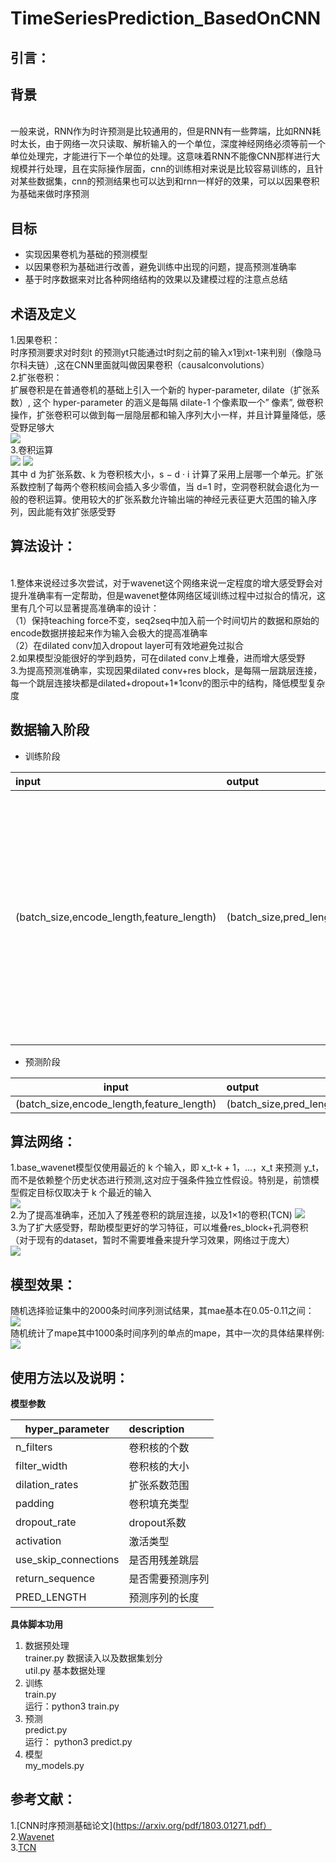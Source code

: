# TimeSeriesPrediction_BasedOnCNN
引言：
--
背景
-
<br>
一般来说，RNN作为时许预测是比较通用的，但是RNN有一些弊端，比如RNN耗时太长，由于网络一次只读取、解析输入的一个单位，深度神经网络必须等前一个单位处理完，才能进行下一个单位的处理。这意味着RNN不能像CNN那样进行大规模并行处理，且在实际操作层面，cnn的训练相对来说是比较容易训练的，且针对某些数据集，cnn的预测结果也可以达到和rnn一样好的效果，可以以因果卷积为基础来做时序预测

目标
-
* 实现因果卷机为基础的预测模型<br>
* 以因果卷积为基础进行改善，避免训练中出现的问题，提高预测准确率<br>
* 基于时序数据来对比各种网络结构的效果以及建模过程的注意点总结

术语及定义
-
1.因果卷积：<br>
时序预测要求对时刻t 的预测yt只能通过t时刻之前的输入x1到xt-1来判别（像隐马尔科夫链）,这在CNN里面就叫做因果卷积（causalconvolutions）<br>
2.扩张卷积：<br>
扩展卷积是在普通卷机的基础上引入一个新的 hyper-parameter, dilate（扩张系数）, 这个 hyper-parameter 的涵义是每隔 dilate-1 个像素取一个” 像素”, 做卷积操作，扩张卷积可以做到每一层隐层都和输入序列大小一样，并且计算量降低，感受野足够大<br>
![](https://github.com/XiaowanLi2018/TimeSeriesPrediction_BasedOnCNN/blob/master/data/%E5%B1%8F%E5%B9%95%E5%BF%AB%E7%85%A7%202019-01-21%20%E4%B8%8A%E5%8D%8810.10.31.png)
<br>
3.卷积运算<br>
![](https://github.com/XiaowanLi2018/TimeSeriesPrediction_BasedOnCNN/blob/master/data/%E5%B1%8F%E5%B9%95%E5%BF%AB%E7%85%A7%202019-01-21%20%E4%B8%8B%E5%8D%884.01.39.png)
![](https://github.com/XiaowanLi2018/TimeSeriesPrediction_BasedOnCNN/blob/master/data/%E5%B1%8F%E5%B9%95%E5%BF%AB%E7%85%A7%202019-01-21%20%E4%B8%8B%E5%8D%884.01.26.png)<br>
其中 d 为扩张系数、k 为卷积核大小，s − d · i 计算了采用上层哪一个单元。扩张系数控制了每两个卷积核间会插入多少零值，当 d=1 时，空洞卷积就会退化为一般的卷积运算。使用较大的扩张系数允许输出端的神经元表征更大范围的输入序列，因此能有效扩张感受野

算法设计：
-
<br>
1.整体来说经过多次尝试，对于wavenet这个网络来说一定程度的增大感受野会对提升准确率有一定帮助，但是wavenet整体网络区域训练过程中过拟合的情况，这里有几个可以显著提高准确率的设计：<br>
（1）保持teaching force不变，seq2seq中加入前一个时间切片的数据和原始的encode数据拼接起来作为输入会极大的提高准确率<br>
（2）在dilated conv加入dropout layer可有效地避免过拟合<br>
2.如果模型没能很好的学到趋势，可在dilated conv上堆叠，进而增大感受野<br>
3.为提高预测准确率，实现因果dilated conv+res block，是每隔一层跳层连接，每一个跳层连接块都是dilated+dropout+1*1conv的图示中的结构，降低模型复杂度<br>

数据输入阶段
-

- 训练阶段

| input                                     | output                      | description           |
| :---------------------------------------- | :-------------------------- | :-------------------- |
| (batch_size,encode_length,feature_length) |(batch_size,pred_length,1)   |encode_length:时序数据编码长度，feature_length:和时间点对应的特征长度，pred_length:要预测的时间长度，batch_size:每个batch送入训练的时间序列的条目数<br>,ps:此时input为编码长度和前一时间切片拼接后的array <br>

- 预测阶段

| input                                     | output                      |
| ----------------------------------------- | :-------------------------- |
| (batch_size,encode_length,feature_length) | (batch_size,pred_length,1)  |


算法网络：
--
1.base_wavenet模型仅使用最近的 k 个输入，即 x_t-k + 1，...，x_t 来预测 y_t，而不是依赖整个历史状态进行预测,这对应于强条件独立性假设。特别是，前馈模型假定目标仅取决于 k 个最近的输入<br>
![](https://github.com/ZhouYuxuanYX/Wavenet-in-Keras-for-Kaggle-Competition-Web-Traffic-Time-Series-Forecasting/blob/master/figures/wavenet.gif)
<br>
2.为了提高准确率，还加入了残差卷积的跳层连接，以及1×1的卷积(TCN)
![](https://github.com/XiaowanLi2018/TimeSeriesPrediction_BasedOnCNN/blob/master/data/Screenshot-from-2018-06-09-162900.png)
<br>
3.为了扩大感受野，帮助模型更好的学习特征，可以堆叠res_block+孔洞卷积（对于现有的dataset，暂时不需要堆叠来提升学习效果，网络过于庞大）<br>
![](https://github.com/XiaowanLi2018/TimeSeriesPrediction_BasedOnCNN/blob/master/data/%E5%B1%8F%E5%B9%95%E5%BF%AB%E7%85%A7%202019-01-21%20%E4%B8%8B%E5%8D%882.27.02.png)<br>

模型效果：
--
随机选择验证集中的2000条时间序列测试结果，其mae基本在0.05-0.11之间：<br>
![](https://github.com/XiaowanLi2018/TimeSeriesPrediction_BasedOnCNN/blob/master/data/%E5%B1%8F%E5%B9%95%E5%BF%AB%E7%85%A7%202019-01-21%20%E4%B8%8B%E5%8D%882.31.52.png)<br>
随机统计了mape其中1000条时间序列的单点的mape，其中一次的具体结果样例:<br>
![](https://github.com/XiaowanLi2018/TimeSeriesPrediction_BasedOnCNN/blob/master/data/%E5%B1%8F%E5%B9%95%E5%BF%AB%E7%85%A7%202019-01-21%20%E4%B8%8B%E5%8D%882.33.19.png)

使用方法以及说明：
--
**模型参数**

| hyper_parameter                  | description                 |
| -------------------------------- | :-------------------------- |
| n_filters                        | 卷积核的个数                  |
| filter_width                     | 卷积核的大小                  |
| dilation_rates                   | 扩张系数范围                  |
| padding                          | 卷积填充类型                  |
| dropout_rate                     | dropout系数                  |
| activation                       | 激活类型                     |
| use_skip_connections             | 是否用残差跳层                |
| return_sequence                  | 是否需要预测序列              |
| PRED_LENGTH                      | 预测序列的长度                |

**具体脚本功用**

1. 数据预处理<br>
trainer.py 数据读入以及数据集划分<br>
util.py 基本数据处理<br>
2. 训练<br>
train.py<br>
运行：python3 train.py<br>
3. 预测<br>
predict.py<br>
运行： python3 predict.py<br>
4. 模型<br>
my_models.py<br>

参考文献：
--
1.[CNN时序预测基础论文](https://arxiv.org/pdf/1803.01271.pdf）<br>
2.[Wavenet](https://github.com/ZhouYuxuanYX/Wavenet-in-Keras-for-Kaggle-Competition-Web-Traffic-Time-Series-Forecasting)<br>
3.[TCN](https://github.com/philipperemy/keras-tcn)
